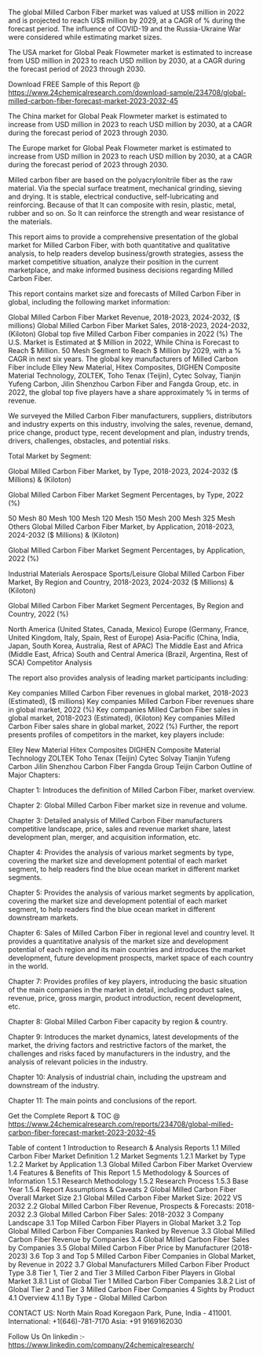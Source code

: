 The global Milled Carbon Fiber market was valued at US$ million in 2022 and is projected to reach US$ million by 2029, at a CAGR of % during the forecast period. The influence of COVID-19 and the Russia-Ukraine War were considered while estimating market sizes.

The USA market for Global Peak Flowmeter market is estimated to increase from USD million in 2023 to reach USD million by 2030, at a CAGR during the forecast period of 2023 through 2030.

Download FREE Sample of this Report @ https://www.24chemicalresearch.com/download-sample/234708/global-milled-carbon-fiber-forecast-market-2023-2032-45

The China market for Global Peak Flowmeter market is estimated to increase from USD million in 2023 to reach USD million by 2030, at a CAGR during the forecast period of 2023 through 2030.

The Europe market for Global Peak Flowmeter market is estimated to increase from USD million in 2023 to reach USD million by 2030, at a CAGR during the forecast period of 2023 through 2030.

Milled carbon fiber are based on the polyacrylonitrile fiber as the raw material. Via the special surface treatment, mechanical grinding, sieving and drying. It is stable, electrical conductive, self-lubricating and reinforcing. Because of that It can composite with resin, plastic, metal, rubber and so on. So It can reinforce the strength and wear resistance of the materials.

This report aims to provide a comprehensive presentation of the global market for Milled Carbon Fiber, with both quantitative and qualitative analysis, to help readers develop business/growth strategies, assess the market competitive situation, analyze their position in the current marketplace, and make informed business decisions regarding Milled Carbon Fiber.

This report contains market size and forecasts of Milled Carbon Fiber in global, including the following market information:

Global Milled Carbon Fiber Market Revenue, 2018-2023, 2024-2032, ($ millions)
Global Milled Carbon Fiber Market Sales, 2018-2023, 2024-2032, (Kiloton)
Global top five Milled Carbon Fiber companies in 2022 (%)
The U.S. Market is Estimated at $ Million in 2022, While China is Forecast to Reach $ Million.
50 Mesh Segment to Reach $ Million by 2029, with a % CAGR in next six years.
The global key manufacturers of Milled Carbon Fiber include Elley New Material, Hitex Composites, DIGHEN Composite Material Technology, ZOLTEK, Toho Tenax (Teijin), Cytec Solvay, Tianjin Yufeng Carbon, Jilin Shenzhou Carbon Fiber and Fangda Group, etc. in 2022, the global top five players have a share approximately % in terms of revenue.

We surveyed the Milled Carbon Fiber manufacturers, suppliers, distributors and industry experts on this industry, involving the sales, revenue, demand, price change, product type, recent development and plan, industry trends, drivers, challenges, obstacles, and potential risks.

Total Market by Segment:

Global Milled Carbon Fiber Market, by Type, 2018-2023, 2024-2032 ($ Millions) & (Kiloton)

Global Milled Carbon Fiber Market Segment Percentages, by Type, 2022 (%)

50 Mesh
80 Mesh
100 Mesh
120 Mesh
150 Mesh
200 Mesh
325 Mesh
Others
Global Milled Carbon Fiber Market, by Application, 2018-2023, 2024-2032 ($ Millions) & (Kiloton)

Global Milled Carbon Fiber Market Segment Percentages, by Application, 2022 (%)

Industrial Materials
Aerospace
Sports/Leisure
Global Milled Carbon Fiber Market, By Region and Country, 2018-2023, 2024-2032 ($ Millions) & (Kiloton)

Global Milled Carbon Fiber Market Segment Percentages, By Region and Country, 2022 (%)

North America (United States, Canada, Mexico)
Europe (Germany, France, United Kingdom, Italy, Spain, Rest of Europe)
Asia-Pacific (China, India, Japan, South Korea, Australia, Rest of APAC)
The Middle East and Africa (Middle East, Africa)
South and Central America (Brazil, Argentina, Rest of SCA)
Competitor Analysis

The report also provides analysis of leading market participants including:

Key companies Milled Carbon Fiber revenues in global market, 2018-2023 (Estimated), ($ millions)
Key companies Milled Carbon Fiber revenues share in global market, 2022 (%)
Key companies Milled Carbon Fiber sales in global market, 2018-2023 (Estimated), (Kiloton)
Key companies Milled Carbon Fiber sales share in global market, 2022 (%)
Further, the report presents profiles of competitors in the market, key players include:

Elley New Material
Hitex Composites
DIGHEN Composite Material Technology
ZOLTEK
Toho Tenax (Teijin)
Cytec Solvay
Tianjin Yufeng Carbon
Jilin Shenzhou Carbon Fiber
Fangda Group
Teijin Carbon
Outline of Major Chapters:

Chapter 1: Introduces the definition of Milled Carbon Fiber, market overview.

Chapter 2: Global Milled Carbon Fiber market size in revenue and volume.

Chapter 3: Detailed analysis of Milled Carbon Fiber manufacturers competitive landscape, price, sales and revenue market share, latest development plan, merger, and acquisition information, etc.

Chapter 4: Provides the analysis of various market segments by type, covering the market size and development potential of each market segment, to help readers find the blue ocean market in different market segments.

Chapter 5: Provides the analysis of various market segments by application, covering the market size and development potential of each market segment, to help readers find the blue ocean market in different downstream markets.

Chapter 6: Sales of Milled Carbon Fiber in regional level and country level. It provides a quantitative analysis of the market size and development potential of each region and its main countries and introduces the market development, future development prospects, market space of each country in the world.

Chapter 7: Provides profiles of key players, introducing the basic situation of the main companies in the market in detail, including product sales, revenue, price, gross margin, product introduction, recent development, etc.

Chapter 8: Global Milled Carbon Fiber capacity by region & country.

Chapter 9: Introduces the market dynamics, latest developments of the market, the driving factors and restrictive factors of the market, the challenges and risks faced by manufacturers in the industry, and the analysis of relevant policies in the industry.

Chapter 10: Analysis of industrial chain, including the upstream and downstream of the industry.

Chapter 11: The main points and conclusions of the report.

Get the Complete Report & TOC @ https://www.24chemicalresearch.com/reports/234708/global-milled-carbon-fiber-forecast-market-2023-2032-45

Table of content
1 Introduction to Research & Analysis Reports
1.1 Milled Carbon Fiber Market Definition
1.2 Market Segments
1.2.1 Market by Type
1.2.2 Market by Application
1.3 Global Milled Carbon Fiber Market Overview
1.4 Features & Benefits of This Report
1.5 Methodology & Sources of Information
1.5.1 Research Methodology
1.5.2 Research Process
1.5.3 Base Year
1.5.4 Report Assumptions & Caveats
2 Global Milled Carbon Fiber Overall Market Size
2.1 Global Milled Carbon Fiber Market Size: 2022 VS 2032
2.2 Global Milled Carbon Fiber Revenue, Prospects & Forecasts: 2018-2032
2.3 Global Milled Carbon Fiber Sales: 2018-2032
3 Company Landscape
3.1 Top Milled Carbon Fiber Players in Global Market
3.2 Top Global Milled Carbon Fiber Companies Ranked by Revenue
3.3 Global Milled Carbon Fiber Revenue by Companies
3.4 Global Milled Carbon Fiber Sales by Companies
3.5 Global Milled Carbon Fiber Price by Manufacturer (2018-2023)
3.6 Top 3 and Top 5 Milled Carbon Fiber Companies in Global Market, by Revenue in 2022
3.7 Global Manufacturers Milled Carbon Fiber Product Type
3.8 Tier 1, Tier 2 and Tier 3 Milled Carbon Fiber Players in Global Market
3.8.1 List of Global Tier 1 Milled Carbon Fiber Companies
3.8.2 List of Global Tier 2 and Tier 3 Milled Carbon Fiber Companies
4 Sights by Product
4.1 Overview
4.1.1 By Type - Global Milled Carbon

CONTACT US:
North Main Road Koregaon Park, Pune, India - 411001.
International: +1(646)-781-7170
Asia: +91 9169162030

Follow Us On linkedin :- https://www.linkedin.com/company/24chemicalresearch/
